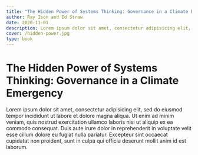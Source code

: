 ```yaml
---
title: "The Hidden Power of Systems Thinking: Governance in a Climate Emergency"
author: Ray Ison and Ed Straw
date: 2020-11-01
description: Lorem ipsum dolor sit amet, consectetur adipisicing elit, sed do eiusmod tempor incididunt ut labore et dolore magna aliqua.
cover: /hidden-power.jpg
type: book
---
```


# The Hidden Power of Systems Thinking: Governance in a Climate Emergency

Lorem ipsum dolor sit amet, consectetur adipisicing elit, sed do eiusmod tempor incididunt ut labore et dolore magna aliqua. Ut enim ad minim veniam, quis nostrud exercitation ullamco laboris nisi ut aliquip ex ea commodo consequat. Duis aute irure dolor in reprehenderit in voluptate velit esse cillum dolore eu fugiat nulla pariatur. Excepteur sint occaecat cupidatat non proident, sunt in culpa qui officia deserunt mollit anim id est laborum.
